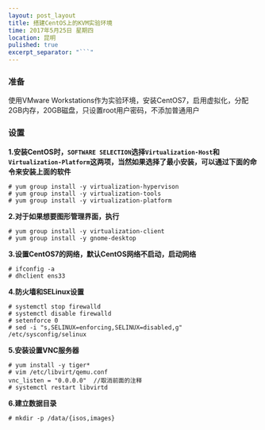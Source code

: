 ```yaml
---
layout: post_layout
title: 搭建CentOS上的KVM实验环境
time: 2017年5月25日 星期四
location: 昆明
pulished: true
excerpt_separator: "```"
---
```


### 准备

使用VMware Workstations作为实验环境，安装CentOS7，启用虚拟化，分配2GB内存，20GB磁盘，只设置root用户密码，不添加普通用户

### 设置

**1.安装CentOS时，`SOFTWARE SELECTION`选择`Virtualization-Host`和`Virtualization-Platform`这两项，当然如果选择了最小安装，可以通过下面的命令来安装上面的软件**

```shell
# yum group install -y virtualization-hypervison
# yum group install -y virtualization-tools
# yum group install -y virtualization-platform
```

**2.对于如果想要图形管理界面，执行**

```shell
# yum group install -y virtualization-client
# yum group install -y gnome-desktop
```

**3.设置CentOS7的网络，默认CentOS网络不启动，启动网络**

```shell
# ifconfig -a
# dhclient ens33
```

**4.防火墙和SELinux设置**

```shell
# systemctl stop firewalld
# systemctl disable firewalld
# setenforce 0
# sed -i "s,SELINUX=enforcing,SELINUX=disabled,g" /etc/sysconfig/selinux
```

**5.安装设置VNC服务器**

```shell
# yum install -y tiger*
# vim /etc/libvirt/qemu.conf
vnc_listen = "0.0.0.0"  //取消前面的注释
# systemctl restart libvirtd
```

**6.建立数据目录**

```shell
# mkdir -p /data/{isos,images}
```